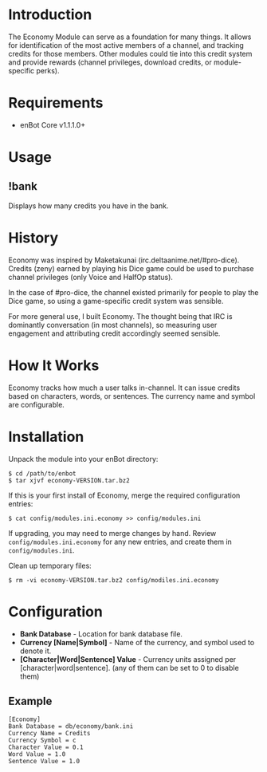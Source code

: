 

# Introduction #

The Economy Module can serve as a foundation for many things. It allows for identification of the most active members of a channel, and tracking credits for those members. Other modules could tie into this credit system and provide rewards (channel privileges, download credits, or module-specific perks).

# Requirements #
  * enBot Core v1.1.1.0+

# Usage #

## !bank ##
Displays how many credits you have in the bank.

# History #

Economy was inspired by Maketakunai (irc.deltaanime.net/#pro-dice). Credits (zeny) earned by playing his Dice game could be used to purchase channel privileges (only Voice and HalfOp status).

In the case of #pro-dice, the channel existed primarily for people to play the Dice game, so using a game-specific credit system was sensible.

For more general use, I built Economy. The thought being that IRC is dominantly conversation (in most channels), so measuring user engagement and attributing credit accordingly seemed sensible.

# How It Works #

Economy tracks how much a user talks in-channel. It can issue credits based on characters, words, or sentences. The currency name and symbol are configurable.

# Installation #

Unpack the module into your enBot directory:
```
$ cd /path/to/enbot
$ tar xjvf economy-VERSION.tar.bz2
```

If this is your first install of Economy, merge the required configuration entries:
```
$ cat config/modules.ini.economy >> config/modules.ini
```

If upgrading, you may need to merge changes by hand. Review `config/modules.ini.economy` for any new entries, and create them in `config/modules.ini`.

Clean up temporary files:
```
$ rm -vi economy-VERSION.tar.bz2 config/modiles.ini.economy
```

# Configuration #
  * **Bank Database** - Location for bank database file.
  * **Currency [Name|Symbol]** - Name of the currency, and symbol used to denote it.
  * **[Character|Word|Sentence] Value** - Currency units assigned per [character|word|sentence]. (any of them can be set to 0 to disable them)

## Example ##
```
[Economy]
Bank Database = db/economy/bank.ini
Currency Name = Credits
Currency Symbol = c
Character Value = 0.1
Word Value = 1.0
Sentence Value = 1.0
```